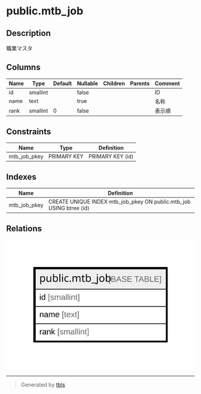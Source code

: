 # public.mtb_job

## Description

職業マスタ

## Columns

| Name | Type | Default | Nullable | Children | Parents | Comment |
| ---- | ---- | ------- | -------- | -------- | ------- | ------- |
| id | smallint |  | false |  |  | ID |
| name | text |  | true |  |  | 名称 |
| rank | smallint | 0 | false |  |  | 表示順 |

## Constraints

| Name | Type | Definition |
| ---- | ---- | ---------- |
| mtb_job_pkey | PRIMARY KEY | PRIMARY KEY (id) |

## Indexes

| Name | Definition |
| ---- | ---------- |
| mtb_job_pkey | CREATE UNIQUE INDEX mtb_job_pkey ON public.mtb_job USING btree (id) |

## Relations

![er](public.mtb_job.svg)

---

> Generated by [tbls](https://github.com/k1LoW/tbls)
